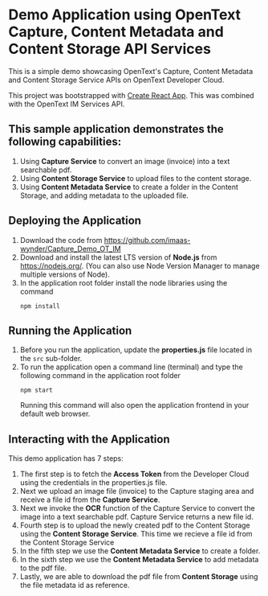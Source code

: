 # Demo Application using OpenText Capture, Content Metadata and Content Storage API Services
This is a simple demo showcasing OpenText's Capture, Content Metadata and Content Storage Service APIs on OpenText Developer Cloud.

This project was bootstrapped with [Create React App](https://github.com/facebook/create-react-app). This was combined with the OpenText IM Services API.

## This sample application demonstrates the following capabilities: 
 1. Using **Capture Service** to convert an image (invoice) into a text searchable pdf.
 2. Using **Content Storage Service** to upload files to the content storage.
 3. Using **Content Metadata Service** to create a folder in the Content Storage, and adding metadata to the uploaded file.

## Deploying the Application
 1. Download the code from https://github.com/imaas-wynder/Capture_Demo_OT_IM
 2. Download and install the latest LTS version of **Node.js** from https://nodejs.org/. (You can also use Node Version Manager to manage multiple versions of Node).
 3. In the application root folder install the node libraries using the command 
	```
	npm install
	```

## Running the Application
 1. Before you run the application, update the **properties.js** file located in the ```src``` sub-folder.
 2. To run the application open a command line (terminal) and type the following command in the application root folder
	```
	npm start
	```
    Running this command will also open the application frontend in your default web browser.

## Interacting with the Application
This demo application has 7 steps:

 1. The first step is to fetch the **Access Token** from the Developer Cloud using the credentials in the properties.js file.
 2. Next we upload an image file (invoice) to the Capture staging area and receive a file id from the **Capture Service**.
 3. Next we invoke the **OCR** function of the Capture Service to convert the image into a text searchable pdf. Capture Service returns a new file id.
 4. Fourth step is to upload the newly created pdf to the Content Storage using the **Content Storage Service**. This time we recieve a file id from the Content Storage Service
 5. In the fifth step we use the **Content Metadata Service** to create a folder.
 6. In the sixth step we use the **Content Metadata Service** to add metadata to the pdf file.
 7. Lastly, we are able to download the pdf file from **Content Storage** using the file metadata id as reference.



